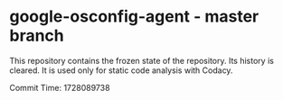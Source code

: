 # google-osconfig-agent - master branch

This repository contains the frozen state of the repository.
Its history is cleared. It is used only for static code
analysis with Codacy.

Commit Time: 1728089738